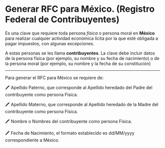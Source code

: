 # Generar RFC para México. (Registro Federal de Contribuyentes)

Es una clave que requiere toda persona <i>física</i> o persona moral en <b>México</b> para realizar cualquier actividad económica lícita por la que esté obligada a pagar impuestos, con algunas excepciones. 

A estas personas se les llama <b>contribuyentes</b>. La clave debe incluir datos de la persona física (por ejemplo, su nombre y su fecha de nacimiento) o de la persona moral (por ejemplo, su nombre y la fecha de su constitución)

<hr />

Para generar el RFC para México se requiere de:

🖍️ Apellido Paterno, que corresponde al Apellido heredado del Padre del contribuyente como persona Física.

🖍️ Apellido Materno, que corresponde al Apellido heredado de la Madre del contribuyente como persona Física.

🖍️ Nombre o Nombres  del contribuyente como persona Física.

🖍️ Fecha de Nacimiento, el formato establecido es dd/MM/yyyy correspondiente a México.